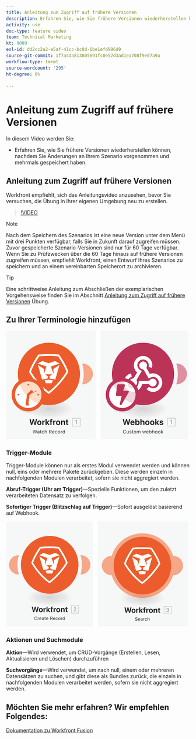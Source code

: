 ```yaml
---
title: Anleitung zum Zugriff auf frühere Versionen
description: Erfahren Sie, wie Sie frühere Versionen wiederherstellen können, nachdem Sie Änderungen an Ihrem Szenario vorgenommen und in [!DNL Adobe Workfront Fusion].
activity: use
doc-type: feature video
team: Technical Marketing
kt: 9009
exl-id: dd2cc2a2-e5af-41cc-bc0d-6be1efd996d9
source-git-commit: 1f7a4da813805691fc0e52d3ad1ea708f9e07a9a
workflow-type: tm+mt
source-wordcount: '295'
ht-degree: 0%

---
```


# Anleitung zum Zugriff auf frühere Versionen

In diesem Video werden Sie:

* Erfahren Sie, wie Sie frühere Versionen wiederherstellen können, nachdem Sie Änderungen an Ihrem Szenario vorgenommen und mehrmals gespeichert haben.

## Anleitung zum Zugriff auf frühere Versionen

Workfront empfiehlt, sich das Anleitungsvideo anzusehen, bevor Sie versuchen, die Übung in Ihrer eigenen Umgebung neu zu erstellen.

>[!VIDEO](https://video.tv.adobe.com/v/335268/?quality=12)

>[!NOTE]
>
>Nach dem Speichern des Szenarios ist eine neue Version unter dem Menü mit drei Punkten verfügbar, falls Sie in Zukunft darauf zugreifen müssen. Zuvor gespeicherte Szenario-Versionen sind nur für 60 Tage verfügbar. Wenn Sie zu Prüfzwecken über die 60 Tage hinaus auf frühere Versionen zugreifen müssen, empfiehlt Workfront, einen Entwurf Ihres Szenarios zu speichern und an einem vereinbarten Speicherort zu archivieren.

>[!TIP]
>
>Eine schrittweise Anleitung zum Abschließen der exemplarischen Vorgehensweise finden Sie im Abschnitt [Anleitung zum Zugriff auf frühere Versionen](https://experienceleague.adobe.com/docs/workfront-learn/tutorials-workfront/fusion/exercises/access-previous-versions.html?lang=en) Übung.

## Zu Ihrer Terminologie hinzufügen

![Ein Bild eines überwachten Datensatzes und ein benutzerdefiniertes Webhook-Modul](assets/understand-the-basics-3.png)

### Trigger-Module

Trigger-Module können nur als erstes Modul verwendet werden und können null, eins oder mehrere Pakete zurückgeben. Diese werden einzeln in nachfolgenden Modulen verarbeitet, sofern sie nicht aggregiert werden.

**Abruf-Trigger (Uhr am Trigger)**—Spezielle Funktionen, um den zuletzt verarbeiteten Datensatz zu verfolgen.

**Sofortiger Trigger (Blitzschlag auf Trigger)**—Sofort ausgelöst basierend auf Webhook.

![Ein Bild eines Datensatzes erstellen und ein Suchmodul](assets/understand-the-basics-4.png)

### Aktionen und Suchmodule

**Aktion**—Wird verwendet, um CRUD-Vorgänge (Erstellen, Lesen, Aktualisieren und Löschen) durchzuführen

**Suchvorgänge**—Wird verwendet, um nach null, einem oder mehreren Datensätzen zu suchen, und gibt diese als Bundles zurück, die einzeln in nachfolgenden Modulen verarbeitet werden, sofern sie nicht aggregiert werden.

## Möchten Sie mehr erfahren? Wir empfehlen Folgendes:

[Dokumentation zu Workfront Fusion](https://experienceleague.adobe.com/docs/workfront/using/adobe-workfront-fusion/workfront-fusion-2.html?lang=en)
